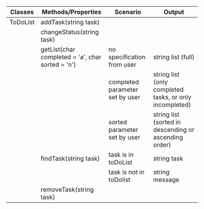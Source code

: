 |Classes | Methods/Properties                               | Scenario                        | Output                                                  |
|--------|--------------------------------------------------|---------------------------------|---------------------------------------------------------|
|ToDoList| addTask(string task)                             |                                 |                                                         |
|        | changeStatus(string task)                        |                                 |                                                         |
|        | getList(char completed = 'a', char sorted = 'n') | no specification from user      | string list (full)                                      |
|        |                                                  | completed parameter set by user | string list (only completed tasks, or only incompleted) |
|        |                                                  | sorted parameter set by user    | string list (sorted in descending or ascending order)   |
|        | findTask(string task)                            | task is in toDoList             | string task                                             |
|        |                                                  | task is not in toDolist         | string message                                          |
|        | removeTask(string task)                          |                                 |                                                         |


